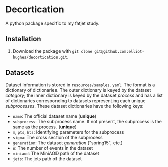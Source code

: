 # Decortication

A python package specific to my fatjet study.

## Installation
1. Download the package with `git clone git@github.com:elliot-hughes/decortication.git`.

## Datasets
Dataset information is stored in `resources/samples.yaml`. The format is a dictionary of dictionaries. The outer dictionary is keyed by the dataset *category*; the inner dictionary is keyed by the dataset *process* and has a list of dictionaries corresponding to datasets representing each unique *subprocesses*. These dataset dictionaries have the following keys:
* `name`: The official dataset name (**unique**)
* `subprocess`: The subprocess name. If not present, the subprocess is the same as the process. (**unique**)
* `m`, `pts`, `hts`: Identifying parameters for the subprocess
* `sigma`: The cross section of the subprocess
* `generation`: The dataset *generation* ("spring15", etc.)
* `n`: The number of events in the dataset
* `miniaod`: The MiniAOD path of the dataset
* `jets`: The jets path of the dataset
